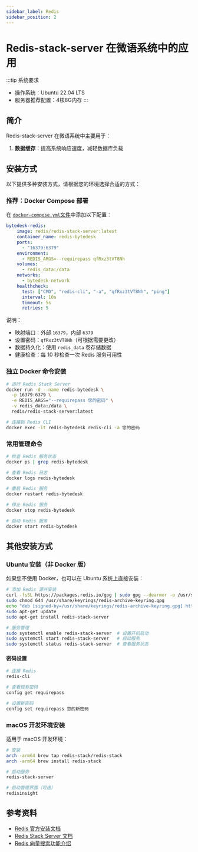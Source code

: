 ```yaml
---
sidebar_label: Redis
sidebar_position: 2
---
```


# Redis-stack-server 在微语系统中的应用

:::tip 系统要求

- 操作系统：Ubuntu 22.04 LTS
- 服务器推荐配置：4核8G内存
:::

## 简介

Redis-stack-server 在微语系统中主要用于：

1. **数据缓存**：提高系统响应速度，减轻数据库负载
<!-- 2. **向量存储和检索**：支持 AI 知识库的向量搜索功能 -->

<!-- :::warning 重要提示
微语系统的 AI 知识库问答功能需要使用 redis-stack-server 版本，而非普通 redis。
普通 redis 无法支持向量搜索功能，会导致 AI 知识库问答无法正常工作。
::: -->

## 安装方式

以下提供多种安装方式，请根据您的环境选择合适的方式：

### 推荐：Docker Compose 部署

在 [`docker-compose.yml`文件](https://gitee.com/270580156/weiyu/blob/main/deploy/docker/docker-compose-ollama.yaml)中添加以下配置：

```yaml
bytedesk-redis:
    image: redis/redis-stack-server:latest
    container_name: redis-bytedesk
    ports:
      - "16379:6379"
    environment:
      - REDIS_ARGS=--requirepass qfRxz3tVT8Nh
    volumes:
      - redis_data:/data
    networks:
      - bytedesk-network
    healthcheck:
      test: ["CMD", "redis-cli", "-a", "qfRxz3tVT8Nh", "ping"]
      interval: 10s
      timeout: 5s
      retries: 5
```

说明：

- 映射端口：外部 `16379`，内部 `6379`
- 设置密码：`qfRxz3tVT8Nh`（可根据需要更改）
- 数据持久化：使用 `redis_data` 卷存储数据
- 健康检查：每 10 秒检查一次 Redis 服务可用性

### 独立 Docker 命令安装

```bash
# 运行 Redis Stack Server
docker run -d --name redis-bytedesk \
  -p 16379:6379 \
  -e REDIS_ARGS="--requirepass 您的密码" \
  -v redis_data:/data \
  redis/redis-stack-server:latest

# 连接到 Redis CLI
docker exec -it redis-bytedesk redis-cli -a 您的密码
```

### 常用管理命令

```bash
# 检查 Redis 服务状态
docker ps | grep redis-bytedesk

# 查看 Redis 日志
docker logs redis-bytedesk

# 重启 Redis 服务
docker restart redis-bytedesk

# 停止 Redis 服务
docker stop redis-bytedesk

# 启动 Redis 服务
docker start redis-bytedesk
```

## 其他安装方式

### Ubuntu 安装（非 Docker 版）

如果您不使用 Docker，也可以在 Ubuntu 系统上直接安装：

```bash
# 添加 Redis 源并安装
curl -fsSL https://packages.redis.io/gpg | sudo gpg --dearmor -o /usr/share/keyrings/redis-archive-keyring.gpg
sudo chmod 644 /usr/share/keyrings/redis-archive-keyring.gpg
echo "deb [signed-by=/usr/share/keyrings/redis-archive-keyring.gpg] https://packages.redis.io/deb $(lsb_release -cs) main" | sudo tee /etc/apt/sources.list.d/redis.list
sudo apt-get update
sudo apt-get install redis-stack-server

# 服务管理
sudo systemctl enable redis-stack-server  # 设置开机启动
sudo systemctl start redis-stack-server   # 启动服务
sudo systemctl status redis-stack-server  # 查看服务状态
```

#### 密码设置

```bash
# 连接 Redis
redis-cli

# 查看现有密码
config get requirepass

# 设置新密码
config set requirepass 您的新密码
```

### macOS 开发环境安装

适用于 macOS 开发环境：

```bash
# 安装
arch -arm64 brew tap redis-stack/redis-stack
arch -arm64 brew install redis-stack

# 启动服务
redis-stack-server

# 启动管理界面（可选）
redisinsight
```

## 参考资料

- [Redis 官方安装文档](https://redis.io/docs/install/install-stack/docker/)
- [Redis Stack Server 文档](https://redis.io/docs/install/install-stack/linux/)
- [Redis 向量搜索功能介绍](https://redis.io/docs/interact/search-and-query/advanced-concepts/vectors/)
